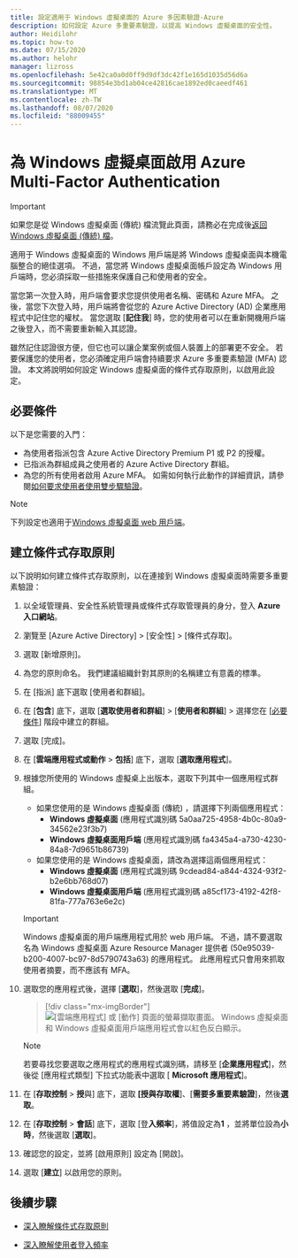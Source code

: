 ```yaml
---
title: 設定適用于 Windows 虛擬桌面的 Azure 多因素驗證-Azure
description: 如何設定 Azure 多重要素驗證，以提高 Windows 虛擬桌面的安全性。
author: Heidilohr
ms.topic: how-to
ms.date: 07/15/2020
ms.author: helohr
manager: lizross
ms.openlocfilehash: 5e42ca0a0d0ff9d9df3dc42f1e165d1035d56d6a
ms.sourcegitcommit: 98854e3bd1ab04ce42816cae1892ed0caeedf461
ms.translationtype: MT
ms.contentlocale: zh-TW
ms.lasthandoff: 08/07/2020
ms.locfileid: "88009455"
---
```

# <a name="enable-azure-multi-factor-authentication-for-windows-virtual-desktop"></a>為 Windows 虛擬桌面啟用 Azure Multi-Factor Authentication

>[!IMPORTANT]
> 如果您是從 Windows 虛擬桌面 (傳統) 檔流覽此頁面，請務必在完成後[返回 Windows 虛擬桌面 (傳統) 檔](./virtual-desktop-fall-2019/tenant-setup-azure-active-directory.md)。

適用于 Windows 虛擬桌面的 Windows 用戶端是將 Windows 虛擬桌面與本機電腦整合的絕佳選項。 不過，當您將 Windows 虛擬桌面帳戶設定為 Windows 用戶端時，您必須採取一些措施來保護自己和使用者的安全。

當您第一次登入時，用戶端會要求您提供使用者名稱、密碼和 Azure MFA。 之後，當您下次登入時，用戶端將會從您的 Azure Active Directory (AD) 企業應用程式中記住您的權杖。 當您選取 [**記住我**] 時，您的使用者可以在重新開機用戶端之後登入，而不需要重新輸入其認證。

雖然記住認證很方便，但它也可以讓企業案例或個人裝置上的部署更不安全。 若要保護您的使用者，您必須確定用戶端會持續要求 Azure 多重要素驗證 (MFA) 認證。 本文將說明如何設定 Windows 虛擬桌面的條件式存取原則，以啟用此設定。

## <a name="prerequisites"></a>必要條件

以下是您需要的入門：

- 為使用者指派包含 Azure Active Directory Premium P1 或 P2 的授權。
- 已指派為群組成員之使用者的 Azure Active Directory 群組。
- 為您的所有使用者啟用 Azure MFA。 如需如何執行此動作的詳細資訊，請參閱[如何要求使用者使用雙步驟驗證](../active-directory/authentication/howto-mfa-userstates.md#view-the-status-for-a-user)。

> [!NOTE]
> 下列設定也適用于[Windows 虛擬桌面 web 用戶端](https://rdweb.wvd.microsoft.com/webclient/index.html)。

## <a name="create-a-conditional-access-policy"></a>建立條件式存取原則

以下說明如何建立條件式存取原則，以在連接到 Windows 虛擬桌面時需要多重要素驗證：

1. 以全域管理員、安全性系統管理員或條件式存取管理員的身分，登入 **Azure 入口網站**。
2. 瀏覽至 [Azure Active Directory] > [安全性] > [條件式存取]。
3. 選取 [新增原則]。
4. 為您的原則命名。 我們建議組織針對其原則的名稱建立有意義的標準。
5. 在 [指派] 底下選取 [使用者和群組]。
6. 在 [**包含**] 底下，選取 [**選取使用者和群組**]  >  [**使用者和群組**] > 選擇您在 [[必要條件](#prerequisites)] 階段中建立的群組。
7. 選取 [完成]。
8. 在 [**雲端應用程式或動作**  >  **包括**] 底下，選取 [**選取應用程式**]。
9. 根據您所使用的 Windows 虛擬桌上出版本，選取下列其中一個應用程式群組。
   - 如果您使用的是 Windows 虛擬桌面 (傳統) ，請選擇下列兩個應用程式：
       - **Windows 虛擬桌面** (應用程式識別碼 5a0aa725-4958-4b0c-80a9-34562e23f3b7) 
       - **Windows 虛擬桌面用戶端** (應用程式識別碼 fa4345a4-a730-4230-84a8-7d9651b86739) 
   - 如果您使用的是 Windows 虛擬桌面，請改為選擇這兩個應用程式：
       -  **Windows 虛擬桌面** (應用程式識別碼 9cdead84-a844-4324-93f2-b2e6bb768d07) 
       -  **Windows 虛擬桌面用戶端** (應用程式識別碼 a85cf173-4192-42f8-81fa-777a763e6e2c) 

   >[!IMPORTANT]
   > Windows 虛擬桌面的用戶端應用程式用於 web 用戶端。 不過，請不要選取名為 Windows 虛擬桌面 Azure Resource Manager 提供者 (50e95039-b200-4007-bc97-8d5790743a63) 的應用程式。 此應用程式只會用來抓取使用者摘要，而不應該有 MFA。

1. 選取您的應用程式後，選擇 [**選取**]，然後選取 [**完成**]。

   > [!div class="mx-imgBorder"]
   > ![[雲端應用程式] 或 [動作] 頁面的螢幕擷取畫面。 Windows 虛擬桌面和 Windows 虛擬桌面用戶端應用程式會以紅色反白顯示。](media/cloud-apps-enterprise.png)

   >[!NOTE]
   >若要尋找您要選取之應用程式的應用程式識別碼，請移至 [**企業應用程式**]，然後從 [應用程式類型] 下拉式功能表中選取 [ **Microsoft 應用程式**]。

10. 在 [**存取控制**  >  **授**與] 底下，選取 **[授與存取權**]、[**需要多重要素驗證**]，然後**選取**。
11. 在 [**存取控制**  >  **會話**] 底下，選取 [登**入頻率**]，將值設定為**1** ，並將單位設為**小時**，然後選取 [**選取**]。
12. 確認您的設定，並將 [啟用原則] 設定為 [開啟]。
13. 選取 [**建立**] 以啟用您的原則。

## <a name="next-steps"></a>後續步驟

- [深入瞭解條件式存取原則](../active-directory/conditional-access/concept-conditional-access-policies.md)

- [深入瞭解使用者登入頻率](../active-directory/conditional-access/howto-conditional-access-session-lifetime.md#user-sign-in-frequency)
